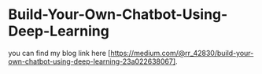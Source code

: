 # Build-Your-Own-Chatbot-Using-Deep-Learning
 you can find my blog link here [https://medium.com/@rr_42830/build-your-own-chatbot-using-deep-learning-23a022638067]. 

